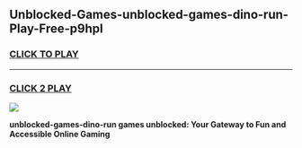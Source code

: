 
## Unblocked-Games-unblocked-games-dino-run-Play-Free-p9hpl
<h3>
<a href="https://premium76.site?title=unblocked-games-dino-run&ref=23A">CLICK TO PLAY</a></h3>
<hr>

<h3>
<a href="https://premium76.site?title=unblocked-games-dino-run&ref=23A">CLICK 2 PLAY</a>
  
</h3>

<a href="https://premium76.site?title=unblocked-games-dino-run&ref=23A"><img src="https://clearcache.store/games.png"></a>


**unblocked-games-dino-run games unblocked: Your Gateway to Fun and Accessible Online Gaming**
